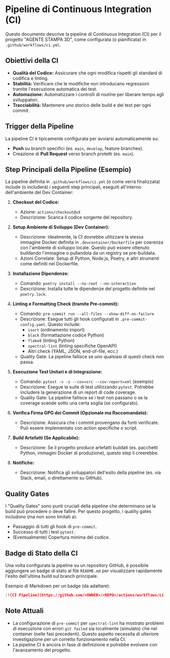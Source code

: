 # Pipeline di Continuous Integration (CI)

Questo documento descrive la pipeline di Continuous Integration (CI) per il progetto "AGENTE STAMPA 3D", come configurata (o pianificata) in `.github/workflows/ci.yml`.

## Obiettivi della CI

- **Qualità del Codice:** Assicurare che ogni modifica rispetti gli standard di codifica e linting.
- **Stabilità:** Verificare che le modifiche non introducano regressioni tramite l'esecuzione automatica dei test.
- **Automazione:** Automatizzare i controlli di routine per liberare tempo agli sviluppatori.
- **Tracciabilità:** Mantenere uno storico delle build e dei test per ogni commit.

## Trigger della Pipeline

La pipeline CI è tipicamente configurata per avviarsi automaticamente su:

- **Push** su branch specifici (es. `main`, `develop`, feature branches).
- Creazione di **Pull Request** verso branch protetti (es. `main`).

## Step Principali della Pipeline (Esempio)

La pipeline definita in `.github/workflows/ci.yml` (o come verrà finalizzata) include (o includerà) i seguenti step principali, eseguiti all'interno dell'ambiente del Dev Container:

1.  **Checkout del Codice:**
    - Azione: `actions/checkout@vX`
    - Descrizione: Scarica il codice sorgente del repository.

2.  **Setup Ambiente di Sviluppo (Dev Container):**
    - Descrizione: Idealmente, la CI dovrebbe utilizzare la stessa immagine Docker definita in `.devcontainer/Dockerfile` per coerenza con l'ambiente di sviluppo locale. Questo può essere ottenuto buildando l'immagine o pullandola da un registry se pre-buildata.
    - Azioni Correlate: Setup di Python, Node.js, Poetry, e altri strumenti come definiti nel Dockerfile.

3.  **Installazione Dipendenze:**
    - Comando: `poetry install --no-root --no-interaction`
    - Descrizione: Installa tutte le dipendenze del progetto definite nel `poetry.lock`.

4.  **Linting e Formatting Check (tramite Pre-commit):**
    - Comando: `pre-commit run --all-files --show-diff-on-failure`
    - Descrizione: Esegue tutti gli hook configurati in `.pre-commit-config.yaml`. Questo include:
        - `isort` (ordinamento import)
        - `black` (formattazione codice Python)
        - `flake8` (linting Python)
        - `spectral-lint` (linting specifiche OpenAPI)
        - Altri check (YAML, JSON, end-of-file, ecc.)
    - Quality Gate: La pipeline fallisce se uno qualsiasi di questi check non passa.

5.  **Esecuzione Test Unitari e di Integrazione:**
    - Comando: `pytest -v -s --cov=src --cov-report=xml` (esempio)
    - Descrizione: Esegue la suite di test utilizzando `pytest`. Potrebbe includere la generazione di un report di code coverage.
    - Quality Gate: La pipeline fallisce se i test non passano o se la coverage scende sotto una certa soglia (se configurato).

6.  **Verifica Firma GPG dei Commit (Opzionale ma Raccomandato):**
    - Descrizione: Assicura che i commit provengano da fonti verificate. Può essere implementato con action specifiche o script.

7.  **Build Artefatti (Se Applicabile):**
    - Descrizione: Se il progetto produce artefatti buildati (es. pacchetti Python, immagini Docker di produzione), questo step li creerebbe.

8.  **Notifiche:**
    - Descrizione: Notifica gli sviluppatori dell'esito della pipeline (es. via Slack, email, o direttamente su GitHub).

## Quality Gates

I "Quality Gates" sono punti cruciali della pipeline che determinano se la build può procedere o deve fallire. Per questo progetto, i quality gates includono (ma non sono limitati a):

- Passaggio di tutti gli hook di `pre-commit`.
- Successo di tutti i test `pytest`.
- (Eventualmente) Copertura minima del codice.

## Badge di Stato della CI

Una volta configurata la pipeline su un repository GitHub, è possibile aggiungere un badge di stato al file `README.md` per visualizzare rapidamente l'esito dell'ultima build sul branch principale.

Esempio di Markdown per un badge (da adattare):
```markdown
[![CI Pipeline](https://github.com/<OWNER>/<REPO>/actions/workflows/ci.yml/badge.svg)](https://github.com/<OWNER>/<REPO>/actions/workflows/ci.yml)
```

## Note Attuali

- La configurazione di `pre-commit` per `spectral-lint` ha mostrato problemi di esecuzione con errori `git failed` sia localmente (simulato) che nel container (nelle fasi precedenti). Questo aspetto necessita di ulteriore investigazione per un corretto funzionamento nella CI.
- La pipeline CI è ancora in fase di definizione e potrebbe evolvere con l'avanzamento del progetto. 